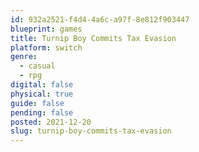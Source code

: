 ```yaml
---
id: 932a2521-f4d4-4a6c-a97f-8e812f903447
blueprint: games
title: Turnip Boy Commits Tax Evasion
platform: switch
genre:
  - casual
  - rpg
digital: false
physical: true
guide: false
pending: false
posted: 2021-12-20
slug: turnip-boy-commits-tax-evasion
---
```

